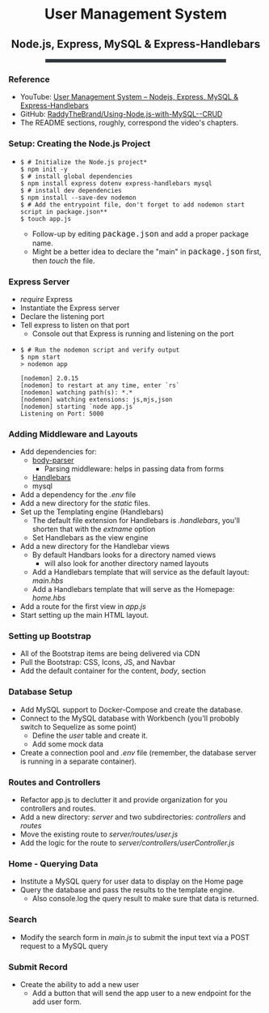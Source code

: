 <div style="text-align:center">
<h1>User Management System</h1>
<h2>Node.js, Express, MySQL & Express-Handlebars</h2>
</div>
<hr style="border: 3px solid #393e46; width:70%; margin:0 auto;">

### Reference
- YouTube: [User Management System – Nodejs, Express, MySQL & Express-Handlebars](https://www.youtube.com/watch?v=1aXZQcG2Y6I&t=29s)
- GitHub: [RaddyTheBrand/Using-Node.js-with-MySQL--CRUD](https://github.com/RaddyTheBrand/Using-Node.js-with-MySQL--CRUD)
- The README sections, roughly, correspond the video's chapters.

### Setup: Creating the Node.js Project
- ```shell
  $ # Initialize the Node.js project* 
  $ npm init -y 
  $ # install global dependencies
  $ npm install express dotenv express-handlebars mysql
  $ # install dev dependencies
  $ npm install --save-dev nodemon
  $ # Add the entrypoint file, don't forget to add nodemon start script in package.json**
  $ touch app.js
  ```
  - Follow-up by editing <span style="font: 1.3rem Inconsolata, monospace; font-size:1.10em;">package.json</span> and add a proper package name.
  - Might be a better idea to declare the "main" in <span style="font: 1.3rem Inconsolata, monospace; font-size:1.10em;">package.json</span> first, then _touch_ the file. 

### Express Server
- _require_ Express
- Instantiate the Express server
- Declare the listening port
- Tell express to listen on that port
    - Console out that Express is running and listening on the port
- ```shell
  $ # Run the nodemon script and verify output
  $ npm start
  > nodemon app

  [nodemon] 2.0.15
  [nodemon] to restart at any time, enter `rs`
  [nodemon] watching path(s): *.*
  [nodemon] watching extensions: js,mjs,json
  [nodemon] starting `node app.js`
  Listening on Port: 5000
  ```

### Adding Middleware and Layouts
- Add dependencies for: 
    - [body-parser](https://www.npmjs.com/package/body-parser)
        - Parsing middleware: helps in passing data from forms
    - [Handlebars](https://handlebarsjs.com/)
    - mysql
- Add a dependency for the _.env_ file
- Add a new directory for the _static_ files.
- Set up the Templating engine (Handlebars)
    - The default file extension for Handlebars is _.handlebars_, you'll shorten that with the _extname_ option
    - Set Handlebars as the view engine
- Add a new directory for the Handlebar views
    - By default Handbars looks for a directory named views
        - will also look for another directory named layouts
    - Add a Handlebars template that will service as the default layout: _main.hbs_
    - Add a Handlebars template that will serve as the Homepage: _home.hbs_
- Add a route for the first view in _app.js_
- Start setting up the main HTML layout.

### Setting up Bootstrap
- All of the Bootstrap items are being delivered via CDN
- Pull the Bootstrap: CSS, Icons, JS, and Navbar
- Add the default container for the content, _body_, section 

### Database Setup
- Add MySQL support to Docker-Compose and create the database.
- Connect to the MySQL database with Workbench (you'll probobly switch to  Sequelize as some point)
    - Define the _user_ table and create it.
    - Add some mock data
- Create a connection pool and _.env_ file (remember, the database server is running in a separate container).

### Routes and Controllers
- Refactor app.js to declutter it and provide organization for you controllers and routes.
- Add a new directory: _server_ and two subdirectories: _controllers_ and _routes_
- Move the existing route to _server/routes/user.js_
- Add the logic for the route to _server/controllers/userController.js_

### Home - Querying Data
- Institute a MySQL query for user data to display on the Home page
- Query the database and pass the results to the template engine. 
    - Also console.log the query result to make sure that data is returned.
    
### Search
- Modify the search form in _main.js_ to submit the input text via a POST request to a MySQL query 

### Submit Record 
- Create the ability to add a new user 
    - Add a button that will send the app user to a new endpoint for the add user form.